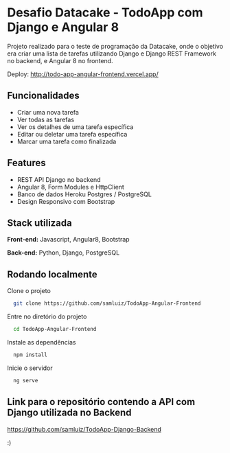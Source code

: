 
# Desafio Datacake - TodoApp com Django e Angular 8

Projeto realizado para o teste de programação da Datacake, onde o objetivo era criar uma lista de tarefas utilizando Django e Django REST Framework no backend, e Angular 8 no frontend.

Deploy: http://todo-app-angular-frontend.vercel.app/

## Funcionalidades

- Criar uma nova tarefa
- Ver todas as tarefas
- Ver os detalhes de uma tarefa específica
- Editar ou deletar uma tarefa específica
- Marcar uma tarefa como finalizada

## Features

- REST API Django no backend
- Angular 8, Form Modules e HttpClient
- Banco de dados Heroku Postgres / PostgreSQL
- Design Responsivo com Bootstrap


## Stack utilizada

**Front-end:** Javascript, Angular8, Bootstrap

**Back-end:** Python, Django, PostgreSQL


## Rodando localmente

Clone o projeto

```bash
  git clone https://github.com/samluiz/TodoApp-Angular-Frontend
```

Entre no diretório do projeto

```bash
  cd TodoApp-Angular-Frontend
```

Instale as dependências

```bash
  npm install
```

Inicie o servidor

```bash
  ng serve
```

## Link para o repositório contendo a API com Django utilizada no Backend

https://github.com/samluiz/TodoApp-Django-Backend

:)
